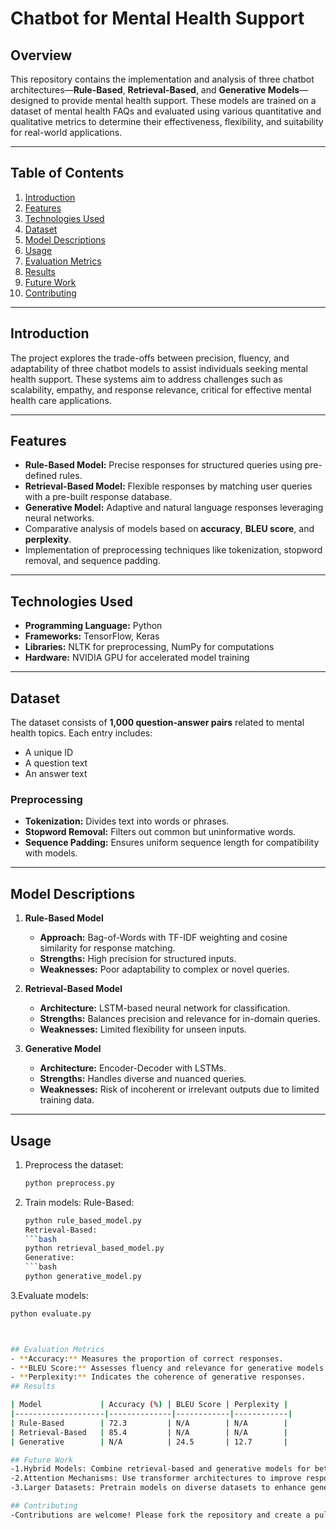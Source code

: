 # Chatbot for Mental Health Support

## Overview

This repository contains the implementation and analysis of three chatbot architectures—**Rule-Based**, **Retrieval-Based**, and **Generative Models**—designed to provide mental health support. These models are trained on a dataset of mental health FAQs and evaluated using various quantitative and qualitative metrics to determine their effectiveness, flexibility, and suitability for real-world applications.

---

## Table of Contents

1. [Introduction](#introduction)  
2. [Features](#features)  
3. [Technologies Used](#technologies-used)  
4. [Dataset](#dataset)  
5. [Model Descriptions](#model-descriptions)  
6. [Usage](#usage)  
7. [Evaluation Metrics](#evaluation-metrics)  
8. [Results](#results)  
9. [Future Work](#future-work)  
10. [Contributing](#contributing)  

---

## Introduction

The project explores the trade-offs between precision, fluency, and adaptability of three chatbot models to assist individuals seeking mental health support. These systems aim to address challenges such as scalability, empathy, and response relevance, critical for effective mental health care applications.

---

## Features

- **Rule-Based Model:** Precise responses for structured queries using pre-defined rules.
- **Retrieval-Based Model:** Flexible responses by matching user queries with a pre-built response database.
- **Generative Model:** Adaptive and natural language responses leveraging neural networks.
- Comparative analysis of models based on **accuracy**, **BLEU score**, and **perplexity**.
- Implementation of preprocessing techniques like tokenization, stopword removal, and sequence padding.

---

## Technologies Used

- **Programming Language:** Python  
- **Frameworks:** TensorFlow, Keras  
- **Libraries:** NLTK for preprocessing, NumPy for computations  
- **Hardware:** NVIDIA GPU for accelerated model training  

---

## Dataset

The dataset consists of **1,000 question-answer pairs** related to mental health topics. Each entry includes:
- A unique ID
- A question text
- An answer text

### Preprocessing
- **Tokenization:** Divides text into words or phrases.
- **Stopword Removal:** Filters out common but uninformative words.
- **Sequence Padding:** Ensures uniform sequence length for compatibility with models.

---

## Model Descriptions

1. **Rule-Based Model**  
   - **Approach:** Bag-of-Words with TF-IDF weighting and cosine similarity for response matching.
   - **Strengths:** High precision for structured inputs.
   - **Weaknesses:** Poor adaptability to complex or novel queries.

2. **Retrieval-Based Model**  
   - **Architecture:** LSTM-based neural network for classification.
   - **Strengths:** Balances precision and relevance for in-domain queries.
   - **Weaknesses:** Limited flexibility for unseen inputs.

3. **Generative Model**  
   - **Architecture:** Encoder-Decoder with LSTMs.
   - **Strengths:** Handles diverse and nuanced queries.
   - **Weaknesses:** Risk of incoherent or irrelevant outputs due to limited training data.

---

## Usage

1. Preprocess the dataset:
   ```bash
   python preprocess.py

2. Train models:
   Rule-Based:
   ```bash
   python rule_based_model.py
   Retrieval-Based:
   ```bash
   python retrieval_based_model.py
   Generative:
   ```bash
   python generative_model.py

3.Evaluate models:
   ```bash
   python evaluate.py



## Evaluation Metrics
  - **Accuracy:** Measures the proportion of correct responses.
  - **BLEU Score:** Assesses fluency and relevance for generative models.
  - **Perplexity:** Indicates the coherence of generative responses.
## Results

| Model             | Accuracy (%) | BLEU Score | Perplexity |
|--------------------|--------------|------------|------------|
| Rule-Based        | 72.3         | N/A        | N/A        |
| Retrieval-Based   | 85.4         | N/A        | N/A        |
| Generative        | N/A          | 24.5       | 12.7       |

## Future Work
  -1.Hybrid Models: Combine retrieval-based and generative models for better accuracy and flexibility.
  -2.Attention Mechanisms: Use transformer architectures to improve response coherence.
  -3.Larger Datasets: Pretrain models on diverse datasets to enhance generalization.

## Contributing
  -Contributions are welcome! Please fork the repository and create a pull request with your enhancements or fixes.

